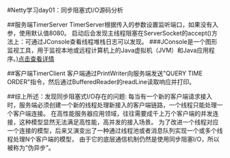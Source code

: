 #Netty学习day01：同步阻塞式I/O源码分析

##服务端TimerServer
    TimerServer根据传入的参数设置监听端口，如果没有入参，使用默认值8080。
    启动后会发现主线程阻塞在ServerSocket的accept()方法上：可通过JConsole查看线程堆栈日志可以发现。
   ###JConsole是一个图形监视工具，用于监视本地或远程计算机上的Java虚拟机（JVM）和Java应用程序。)[点击查看详情](https://en.wikipedia.org/wiki/JConsole)
    
##客户端TimerClient
    客户端通过PrintWriter向服务端发送"QUERY TIME ORDER"指令，然后通过BufferedReader的readLine读取响应并打印。
    
##综上所述：发现同步阻塞式I/O存在的问题:
    每当有一个新的客户端请求接入时，服务端必须创建一个新的线程处理新接入的客户端链路，一个线程只能处理一个客户端连接。
    在高性能服务器应用领域，往往需要成千上万个客户端的并发连接，这种模型显然无法满足高性能，高并发的接入场景。
    为了改进一个线程对应一个连接的模型，后来又演变出了一种通过线程池或者消息队列实现一个或多个线程处理N个客户端的模型，
    由于它的底层通信机制仍然是使用同步阻塞I/O，所以被称为“伪异步”。
    